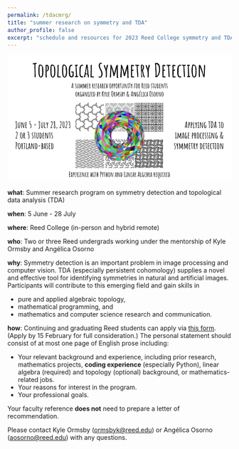```yaml
---
permalink: /tdacmrg/
title: "summer research on symmetry and TDA"
author_profile: false
excerpt: "schedule and resources for 2023 Reed College symmetry and TDA program"
---
```


![](/files/symmTDA.png)

**what**: Summer research program on symmetry detection and topological data analysis (TDA)

**when**: 5 June - 28 July

**where**: Reed College (in-person and hybrid remote)

**who**: Two or three Reed undergrads working under the mentorship of Kyle Ormsby and Angélica Osorno

**why**: Symmetry detection is an important problem in image processing and computer vision. TDA (especially persistent cohomology) supplies a novel and effective tool for identifying symmetries in natural and artificial images. Participants will contribute to this emerging field and gain skills in
  - pure and applied algebraic topology,
  - mathematical programming, and
  - mathematics and computer science research and communication.

**how**: Continuing and graduating Reed students can apply via [this form](https://docs.google.com/forms/d/e/1FAIpQLScXjjO3ZbwezBf1KyrV8yw2idupg7_K2OjvpXIUuj-UxWSHRQ/viewform?usp=sharing). (Apply by 15 February for full consideration.) The personal statement should consist of at most one page of English prose including:
  - Your relevant background and experience, including prior research, mathematics projects, **coding experience** (especially Python), linear algebra (required) and topology (optional) background, or mathematics-related jobs.
  - Your reasons for interest in the program.
  - Your professional goals.
  
Your faculty reference **does not** need to prepare a letter of recommendation.

Please contact Kyle Ormsby (ormsbyk@reed.edu) or Angélica Osorno (aosorno@reed.edu) with any questions.

